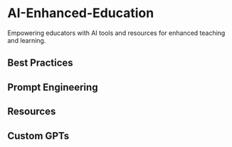 # AI-Enhanced-Education

Empowering educators with AI tools and resources for enhanced teaching and learning.

## Best Practices



## Prompt Engineering


## Resources


## Custom GPTs


